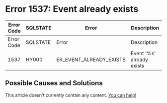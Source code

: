 
# Error 1537: Event already exists


| Error Code | SQLSTATE | Error | Description |
| --- | --- | --- | --- |
| Error Code | SQLSTATE | Error | Description |
| 1537 | HY000 | ER_EVENT_ALREADY_EXISTS | Event '%s' already exists |




## Possible Causes and Solutions


This article doesn't currently contain any content. [You can help!](/en/writing-and-editing-knowledge-base-articles/)

